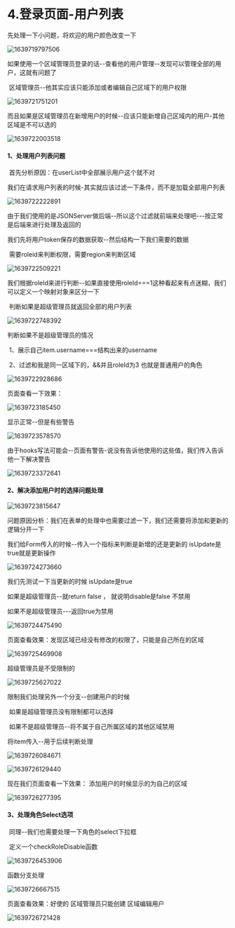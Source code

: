 # 4.登录页面-用户列表



先处理一下小问题，将欢迎的用户颜色改变一下

![1639719797506](../../../../.vuepress/public/images/1639719797506.png)





如果使用一个区域管理员登录的话--查看他的用户管理--发现可以管理全部的用户，这就有问题了

​		区域管理员--他其实应该只能添加或者编辑自己区域下的用户权限

![1639721751201](../../../../.vuepress/public/images/1639721751201.png)





而且如果是区域管理员在新增用户的时候--应该只能新增自己区域内的用户-其他区域是不可以选的

![1639722003518](../../../../.vuepress/public/images/1639722003518.png)







#### 1、处理用户列表问题

​		首先分析原因：在userList中全部展示用户这个就不对



我们在请求用户列表的时候-其实就应该过滤一下条件，而不是加载全部用户列表

![1639722222891](../../../../.vuepress/public/images/1639722222891.png)





由于我们使用的是JSONServer做后端--所以这个过滤就前端来处理吧---按正常是后端来进行处理及返回的



我们先将用户token保存的数据获取--然后结构一下我们需要的数据

​		需要roleid来判断权限，需要region来判断区域

![1639722509221](../../../../.vuepress/public/images/1639722509221.png)





我们根据roleId来进行判断--如果直接使用roleId===1这种看起来有点迷糊，我们可以定义一个映射对象来区分一下



​	判断如果是超级管理员就返回全部的用户列表

![1639722748392](../../../../.vuepress/public/images/1639722748392.png)



判断如果不是超级管理员的情况

​		1、展示自己item.username===结构出来的username

​		2、过滤和我是同一区域下的，&&并且roleId为3 也就是普通用户的角色

![1639722928686](../../../../.vuepress/public/images/1639722928686.png)





页面查看一下效果：

![1639723185450](../../../../.vuepress/public/images/1639723185450.png)





显示正常--但是有些警告

![1639723578570](../../../../.vuepress/public/images/1639723578570.png)

由于hooks写法可能会--页面有警告-说没有告诉他使用的这些值，我们传入告诉他一下解决警告

![1639723372641](../../../../.vuepress/public/images/1639723372641.png)







#### 2、解决添加用户时的选择问题处理

![1639723815647](../../../../.vuepress/public/images/1639723815647.png)



问题原因分析：我们在表单的处理中也需要过滤一下，我们还需要将添加和更新的逻辑分开一下



我们给Form传入的时候--传入一个指标来判断是新增的还是更新的 isUpdate是true就是更新操作

![1639724273660](../../../../.vuepress/public/images/1639724273660.png)





我们先测试一下当更新的时候 isUpdate是true

如果是超级管理员--就return false ， 就说明disable是false 不禁用

如果不是超级管理员---返回true为禁用

![1639724475490](../../../../.vuepress/public/images/1639724475490.png)





页面查看效果：发现区域已经没有修改的权限了，只能是自己所在的区域

![1639725469908](../../../../.vuepress/public/images/1639725469908.png)





超级管理员是不受限制的

![1639725627022](../../../../.vuepress/public/images/1639725627022.png)





限制我们处理另外一个分支--创建用户的时候

​		如果是超级管理员没有限制都可以选择

​		如果不是超级管理员--将不属于自己所属区域的其他区域禁用



将item传入--用于后续判断处理

![1639726084671](../../../../.vuepress/public/images/1639726084671.png)



![1639726129440](../../../../.vuepress/public/images/1639726129440.png)





现在我们页面查看一下效果： 添加用户的时候显示的为自己的区域

![1639726277395](../../../../.vuepress/public/images/1639726277395.png)









#### 3、处理角色Select选项

​	同理--我们也需要处理一下角色的select下拉框

​		定义一个checkRoleDisable函数

![1639726453906](../../../../.vuepress/public/images/1639726453906.png)



函数分支处理

![1639726667515](../../../../.vuepress/public/images/1639726667515.png)



页面查看效果：好使的 区域管理员只能创建 区域编辑用户

![1639726721428](../../../../.vuepress/public/images/1639726721428.png)

















